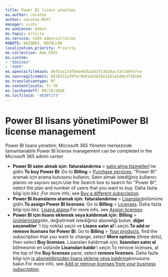 ```yaml
---
title: Power BI lisans yönetimi
ms.author: cmcatee
author: cmcatee-MSFT
manager: scotv
ms.audience: Admin
ms.topic: article
ms.service: o365-administration
ROBOTS: NOINDEX, NOFOLLOW
localization_priority: Priority
ms.collection: Adm_O365
ms.custom:
- "9002564"
- "4969"
ms.openlocfilehash: 0bfb1a174f0ebe03bab53f13d26ac7af240fe7ce
ms.sourcegitcommit: 0338332a70fec9bd1e81b26e1933a5d0e3f261b6
ms.translationtype: MT
ms.contentlocale: tr-TR
ms.lasthandoff: 09/29/2020
ms.locfileid: "48307173"
---
```

# <a name="power-bi-license-management"></a><span data-ttu-id="3dfc2-102">Power BI lisans yönetimi</span><span class="sxs-lookup"><span data-stu-id="3dfc2-102">Power BI license management</span></span>

<span data-ttu-id="3dfc2-103">Power BI lisans yönetimi, Microsoft 365 Yönetim merkezinde tamamlanabilir.</span><span class="sxs-lookup"><span data-stu-id="3dfc2-103">Power BI license management can be completed in the Microsoft 365 admin center.</span></span>

- <span data-ttu-id="3dfc2-104">**Power BI satın almak için**: **faturalandırma** \> [satın alma hizmetleri](https://go.microsoft.com/fwlink/p/?linkid=868433)'ne gidin.</span><span class="sxs-lookup"><span data-stu-id="3dfc2-104">**To buy Power BI**: Go to **Billing** \> [Purchase services](https://go.microsoft.com/fwlink/p/?linkid=868433).</span></span> <span data-ttu-id="3dfc2-105">"Power BI" aramak için arama kutusunu kullanın, Satın almak istediğiniz kullanıcı planını ve sayısını seçin.</span><span class="sxs-lookup"><span data-stu-id="3dfc2-105">Use the Search box to search for "Power BI", select the plan and number of users that you want to buy.</span></span> <span data-ttu-id="3dfc2-106">Daha fazla bilgi için bkz [.](https://docs.microsoft.com/microsoft-365/commerce/try-or-buy-microsoft-365\#buy-a-different-subscription)</span><span class="sxs-lookup"><span data-stu-id="3dfc2-106">For more info, see [Buy a different subscription](https://docs.microsoft.com/microsoft-365/commerce/try-or-buy-microsoft-365\#buy-a-different-subscription).</span></span>
- <span data-ttu-id="3dfc2-107">**Power BI lisanslarını atamak için**: **faturalandırma**  >  [Lisansları](https://go.microsoft.com/fwlink/p/?linkid=842264)bölümüne gidin.</span><span class="sxs-lookup"><span data-stu-id="3dfc2-107">**To assign Power BI licenses**: Go to **Billing** > [Licenses](https://go.microsoft.com/fwlink/p/?linkid=842264).</span></span> <span data-ttu-id="3dfc2-108">Daha fazla bilgi için bkz. [Lisans atama](https://docs.microsoft.com/microsoft-365/admin/manage/assign-licenses-to-users).</span><span class="sxs-lookup"><span data-stu-id="3dfc2-108">For more info, see [Assign licenses](https://docs.microsoft.com/microsoft-365/admin/manage/assign-licenses-to-users).</span></span>
- <span data-ttu-id="3dfc2-109">**Power BI için lisans eklemek veya kaldırmak için**: **Billing**  >  [ürünlerinize](https://go.microsoft.com/fwlink/p/?linkid=842054)gidin, değiştirmek istediğiniz aboneliği bulun, **diğer seçenekler** 'i (üç nokta) seçin ve **Lisans satın al**'ı seçin.</span><span class="sxs-lookup"><span data-stu-id="3dfc2-109">**To add or remove licenses for Power BI**: Go to **Billing** > [Your products](https://go.microsoft.com/fwlink/p/?linkid=842054), find the subscription that you want to change, select **More options** (three dots), then select **Buy licenses**.</span></span> <span data-ttu-id="3dfc2-110">Lisansları kaldırmak için, **lisansları satın al** bölmesinin en üstünde **Lisansları kaldır**'ı seçin.</span><span class="sxs-lookup"><span data-stu-id="3dfc2-110">To remove licenses, at the top of the **Buy licenses** pane, select **remove licenses**.</span></span> <span data-ttu-id="3dfc2-111">Daha fazla bilgi için [iş aboneliğinizden lisans ekleme veya kaldırma](https://docs.microsoft.com/microsoft-365/commerce/licenses/buy-licenses#add-or-remove-licenses-for-your-business-subscription)konusuna bakın.</span><span class="sxs-lookup"><span data-stu-id="3dfc2-111">For more info, see [Add or remove licenses from your business subscription](https://docs.microsoft.com/microsoft-365/commerce/licenses/buy-licenses#add-or-remove-licenses-for-your-business-subscription).</span></span>
